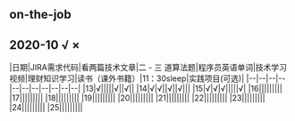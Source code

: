 ## on-the-job
## 2020-10  √ ×
|日期|JIRA需求代码|看两篇技术文章|二 - 三 道算法题|程序员英语单词|技术学习视频|理财知识学习|读书（课外书籍）|11：30sleep|实践项目(可选)|
|--|--|--|--|--|--|--|--|--|--|--|
|13|√|||||√||√||
|14|√|√||√||√|||
|15|√|√|√|||||√|
|16|||||||||
|17|||||||||
|18|||||||||
|19|||||||||
|20|||||||||
|21|||||||||
|22|||||||||
|23|||||||||
|24|||||||||
|25|||||||||
